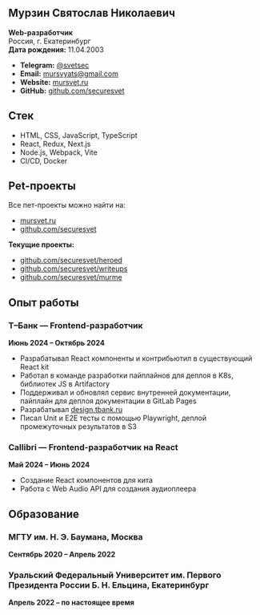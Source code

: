 ## Мурзин Святослав Николаевич  
**Web-разработчик**  
Россия, г. Екатеринбург  
**Дата рождения:** 11.04.2003  

- **Telegram:** [@svetsec](https://t.me/svetsec)  
- **Email:** [mursvyats@gmail.com](mailto:mursvyats@gmail.com)  
- **Website:** [mursvet.ru](https://mursvet.ru)  
- **GitHub:** [github.com/securesvet](https://github.com/securesvet)  

## Стек  
- HTML, CSS, JavaScript, TypeScript  
- React, Redux, Next.js  
- Node.js, Webpack, Vite  
- CI/CD, Docker  

## Pet-проекты  
Все пет-проекты можно найти на:  
- [mursvet.ru](https://www.mursvet.ru)  
- [github.com/securesvet](https://www.github.com/securesvet)  

**Текущие проекты:**  
- [github.com/securesvet/heroed](https://github.com/securesvet/heroed)  
- [github.com/securesvet/writeups](https://github.com/securesvet/writeups)  
- [github.com/securesvet/murme](https://github.com/securesvet/murme)  

## Опыт работы  

### Т–Банк — Frontend-разработчик  
**Июнь 2024 – Октябрь 2024**  
- Разрабатывал React компоненты и контрибьютил в существующий React kit  
- Работал в команде разработки пайплайнов для деплоя в K8s, библиотек JS в Artifactory  
- Поддерживал и обновлял сервис внутренней документации, пайплайн для деплоя документации в GitLab Pages  
- Разрабатывал [design.tbank.ru](https://design.tbank.ru)  
- Писал Unit и E2E тесты с помощью Playwright, деплой промежуточных результатов в S3  

### Callibri — Frontend-разработчик на React  
**Май 2024 – Июнь 2024**  
- Создание React компонентов для кита  
- Работа с Web Audio API для создания аудиоплеера  

## Образование  

### МГТУ им. Н. Э. Баумана, Москва  
**Сентябрь 2020 – Апрель 2022**  

### Уральский Федеральный Университет им. Первого Президента России Б. Н. Ельцина, Екатеринбург  
**Апрель 2022 – по настоящее время**
